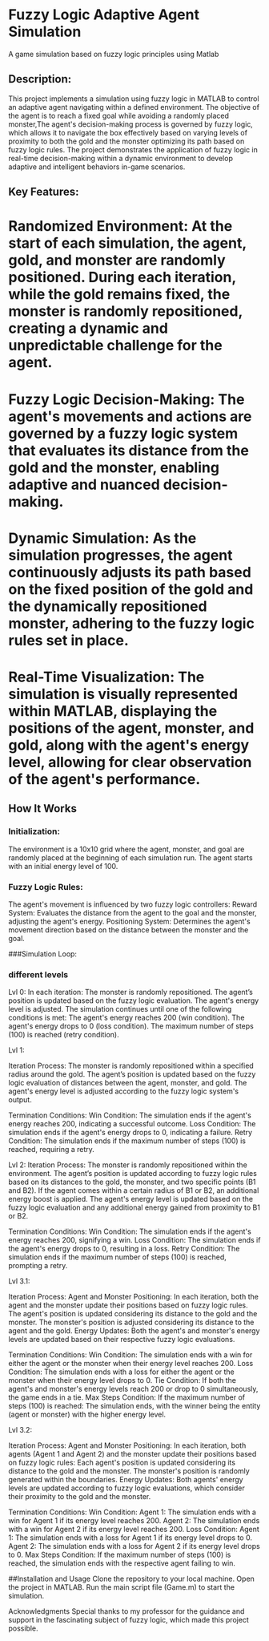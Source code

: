 # Fuzzy Logic Adaptive Agent Simulation
A game simulation based on fuzzy logic principles using Matlab

## Description:
This project implements a simulation using fuzzy logic in MATLAB to control an adaptive agent navigating within a defined environment. The objective of the agent is to reach a fixed goal while avoiding a randomly placed monster,The agent's decision-making process is governed by fuzzy logic, which allows it to navigate the box effectively based on varying levels of proximity to both the gold and the monster optimizing its path based on fuzzy logic rules. The project demonstrates the application of fuzzy logic in real-time decision-making within a dynamic environment to develop adaptive and intelligent behaviors in-game scenarios.

## Key Features:

# Randomized Environment: At the start of each simulation, the agent, gold, and monster are randomly positioned. During each iteration, while the gold remains fixed, the monster is randomly repositioned, creating a dynamic and unpredictable challenge for the agent.

# Fuzzy Logic Decision-Making: The agent's movements and actions are governed by a fuzzy logic system that evaluates its distance from the gold and the monster, enabling adaptive and nuanced decision-making.

# Dynamic Simulation: As the simulation progresses, the agent continuously adjusts its path based on the fixed position of the gold and the dynamically repositioned monster, adhering to the fuzzy logic rules set in place.

# Real-Time Visualization: The simulation is visually represented within MATLAB, displaying the positions of the agent, monster, and gold, along with the agent's energy level, allowing for clear observation of the agent's performance.

## How It Works

### Initialization:

The environment is a 10x10 grid where the agent, monster, and goal are randomly placed at the beginning of each simulation run.
The agent starts with an initial energy level of 100.

### Fuzzy Logic Rules:

The agent's movement is influenced by two fuzzy logic controllers:
Reward System: Evaluates the distance from the agent to the goal and the monster, adjusting the agent's energy.
Positioning System: Determines the agent's movement direction based on the distance between the monster and the goal.

###Simulation Loop:


### different levels 
Lvl 0: 
In each iteration:
The monster is randomly repositioned.
The agent’s position is updated based on the fuzzy logic evaluation.
The agent's energy level is adjusted.
The simulation continues until one of the following conditions is met:
The agent's energy reaches 200 (win condition).
The agent's energy drops to 0 (loss condition).
The maximum number of steps (100) is reached (retry condition).

Lvl 1:

Iteration Process:
The monster is randomly repositioned within a specified radius around the gold.
The agent’s position is updated based on the fuzzy logic evaluation of distances between the agent, monster, and gold.
The agent's energy level is adjusted according to the fuzzy logic system's output.

Termination Conditions:
Win Condition: The simulation ends if the agent's energy reaches 200, indicating a successful outcome.
Loss Condition: The simulation ends if the agent's energy drops to 0, indicating a failure.
Retry Condition: The simulation ends if the maximum number of steps (100) is reached, requiring a retry.

Lvl 2: 
Iteration Process:
The monster is randomly repositioned within the environment.
The agent’s position is updated according to fuzzy logic rules based on its distances to the gold, the monster, and two specific points (B1 and B2).
If the agent comes within a certain radius of B1 or B2, an additional energy boost is applied.
The agent's energy level is updated based on the fuzzy logic evaluation and any additional energy gained from proximity to B1 or B2.

Termination Conditions:
Win Condition: The simulation ends if the agent's energy reaches 200, signifying a win.
Loss Condition: The simulation ends if the agent's energy drops to 0, resulting in a loss.
Retry Condition: The simulation ends if the maximum number of steps (100) is reached, prompting a retry.

Lvl 3.1:

Iteration Process:
Agent and Monster Positioning: In each iteration, both the agent and the monster update their positions based on fuzzy logic rules.
The agent's position is updated considering its distance to the gold and the monster.
The monster's position is adjusted considering its distance to the agent and the gold.
Energy Updates: Both the agent's and monster's energy levels are updated based on their respective fuzzy logic evaluations.

Termination Conditions:
Win Condition: The simulation ends with a win for either the agent or the monster when their energy level reaches 200.
Loss Condition: The simulation ends with a loss for either the agent or the monster when their energy level drops to 0.
Tie Condition: If both the agent's and monster's energy levels reach 200 or drop to 0 simultaneously, the game ends in a tie.
Max Steps Condition: If the maximum number of steps (100) is reached:
The simulation ends, with the winner being the entity (agent or monster) with the higher energy level.

Lvl 3.2:

Iteration Process:
Agent and Monster Positioning: In each iteration, both agents (Agent 1 and Agent 2) and the monster update their positions based on fuzzy logic rules:
Each agent's position is updated considering its distance to the gold and the monster.
The monster's position is randomly generated within the boundaries.
Energy Updates: Both agents' energy levels are updated according to fuzzy logic evaluations, which consider their proximity to the gold and the monster.

Termination Conditions:
Win Condition:
Agent 1: The simulation ends with a win for Agent 1 if its energy level reaches 200.
Agent 2: The simulation ends with a win for Agent 2 if its energy level reaches 200.
Loss Condition:
Agent 1: The simulation ends with a loss for Agent 1 if its energy level drops to 0.
Agent 2: The simulation ends with a loss for Agent 2 if its energy level drops to 0.
Max Steps Condition:
If the maximum number of steps (100) is reached, the simulation ends with the respective agent failing to win.

##Installation and Usage
Clone the repository to your local machine.
Open the project in MATLAB.
Run the main script file (Game.m) to start the simulation. 

Acknowledgments
Special thanks to my professor for the guidance and support in the fascinating subject of fuzzy logic, which made this project possible.

